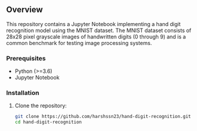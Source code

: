 ## Overview
This repository contains a Jupyter Notebook implementing a hand digit recognition model using the MNIST dataset. The MNIST dataset consists of 28x28 pixel grayscale images of handwritten digits (0 through 9) and is a common benchmark for testing image processing systems.

### Prerequisites
- Python (>=3.6)
- Jupyter Notebook

### Installation
1. Clone the repository:
   ```bash
   git clone https://github.com/harshssn23/hand-digit-recognition.git
   cd hand-digit-recognition
